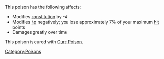 This poison has the following affects:

-   Modifies [constitution](Constitution.md "wikilink") by -4  
-   Modifies [hp](Hit_Points.md "wikilink") negatively; you lose
    approximately 7% of your maximum [hit
    points](Hit_Points.md "wikilink")  
-   Damages greatly over time

This poison is cured with [Cure Poison](Cure_Poison "wikilink").

[Category:Poisons](Category:Poisons "wikilink")
